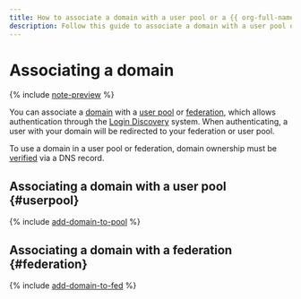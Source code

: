 ```yaml
---
title: How to associate a domain with a user pool or a {{ org-full-name }} federation
description: Follow this guide to associate a domain with a user pool or a {{ org-name }} federation.
---
```


# Associating a domain


{% include [note-preview](../../../_includes/note-preview.md) %}

You can associate a [domain](../../concepts/domains.md) with a [user pool](../../concepts/user-pools.md) or [federation](../../concepts/add-federation.md), which allows authentication through the [Login Discovery](../../concepts/domains.md#login-discovery) system. When authenticating, a user with your domain will be redirected to your federation or user pool.

To use a domain in a user pool or federation, domain ownership must be [verified](validate-domain.md) via a DNS record.

## Associating a domain with a user pool {#userpool}

{% include [add-domain-to-pool](../../../_includes/organization/add-domain-to-pool.md) %}

## Associating a domain with a federation {#federation}

{% include [add-domain-to-fed](../../../_includes/organization/add-domain-to-fed.md) %}